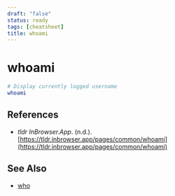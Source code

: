 ```yaml
---
draft: "false"
status: ready
tags: [cheatsheet]
title: whoami
---
```


# whoami

```bash
# Display currently logged username
whoami
```

## References

- _tldr InBrowser.App_. (n.d.). [https://tldr.inbrowser.app/pages/common/whoami](https://tldr.inbrowser.app/pages/common/whoami)

## See Also

- [who](who.md)
